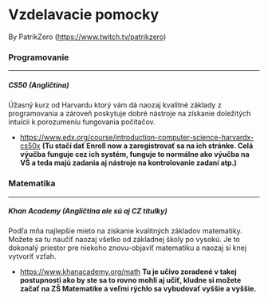 # Vzdelavacie pomocky
By PatrikZero (https://www.twitch.tv/patrikzero)

### Programovanie
_________
##### CS50 (Angličtina)
Úžasný kurz od Harvardu ktorý vám dá naozaj kvalitné základy z programovania a zároveň poskytuje dobré nástroje na získanie doležitých intuícii k porozumeniu fungovania počítačov.
* https://www.edx.org/course/introduction-computer-science-harvardx-cs50x
 **(Tu stačí dať Enroll now a zaregistrovať sa na ich stránke. Celá výučba funguje cez ich systém, funguje to normálne ako výučba na VŠ a teda majú zadania aj nástroje na kontrolovanie zadaní atp.)**

### Matematika
____
##### Khan Academy (Angličtina ale sú aj CZ titulky)
Podľa mňa najlepšie mieto na získanie kvalitných základov matematiky. Možete sa tu naučiť naozaj všetko od základnej školy po vysokú. Je to dokonalý priestor pre niekoho znovu-objaviť matematiku a naozaj si knej vytvoriť vzťah.
* https://www.khanacademy.org/math
 **Tu je učivo zoradené v takej postupnosti ako by ste sa to rovno mohli aj učiť, kludne si možete začať na ZŠ Matematike a veľmi rýchlo sa vybudovať vyššie a vyššie.**